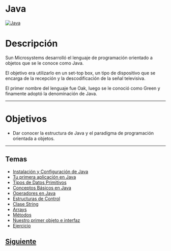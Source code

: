# **Java**  
[![Java](https://icon-library.net/images/java-icon-png/java-icon-png-2.jpg)]()  

# Descripción  
Sun Microsystems desarrolló el lenguaje de programación orientado a objetos que se le conoce como Java. 

El objetivo era utilizarlo en un set-top box, un tipo de dispositivo que se encarga de la recepción y la descodificación de la señal televisiva. 

El primer nombre del lenguaje fue Oak, luego se le conoció como Green y finamente adoptó la denominación de Java.

***
# Objetivos  
* Dar conocer la estructura de Java y el paradigma de programación orientada a objetos.


***

## Temas  
* [Instalación y Configuración de Java](page0.md)
* [Tu primera aplicación en Java](page1.md)
* [Tipos de Datos Primitivos](page2.md)
* [Conceptos Básicos en Java](page3.md)
* [Operadores en Java](page4.md)
* [Estructuras de Control](page5.md)
* [Clase String](page6.md)
* [Arrays](page7.md)
* [Métodos](page8.md)
* [Nuestro primer objeto e interfaz](page9.md)
* [Ejercicio](page10.md)

## [Siguiente](page0.md)